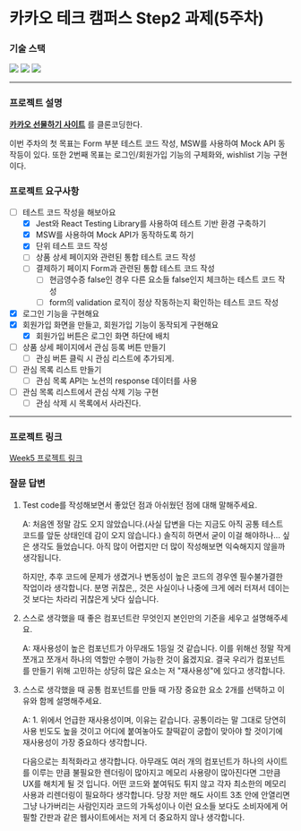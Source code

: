 # 카카오 테크 캠퍼스 Step2 과제(5주차)
###  기술 스택
<img src="https://img.shields.io/badge/TypeScript-3178C6?style=for-the-badge&logo=TypeScript&logoColor=white">
<img src="https://img.shields.io/badge/React-61DAFB?style=for-the-badge&logo=React&logoColor=black">
<img src="https://img.shields.io/badge/Git-F05032?style=for-the-badge&logo=Git&logoColor=white">
</br>

---

### 프로젝트 설명
**[카카오 선물하기 사이트](https://gift.kakao.com/home)** 를 클론코딩한다.

이번 주차의 첫 목표는 Form 부분 테스트 코드 작성, MSW를 사용하여 Mock API 동작등이 있다. 또한 2번째 목표는 로그인/회원가입 기능의 구체화와, wishlist 기능 구현이다.


### 프로젝트 요구사항
- [ ] 테스트 코드 작성을 해보아요
  - [X] Jest와 React Testing Library를 사용하여 테스트 기반 환경 구축하기
  - [X] MSW를 사용하여 Mock API가 동작하도록 하기
  - [X] 단위 테스트 코드 작성
  - [ ] 상품 상세 페이지와 관련된 통합 테스트 코드 작성
  - [ ] 결제하기 페이지 Form과 관련된 통합 테스트 코드 작성
    - [ ] 현금영수증 false인 경우 다른 요소들 false인지 체크하는 테스트 코드 작성
    - [ ] form의 validation 로직이 정상 작동하는지 확인하는 테스트 코드 작성
- [X] 로그인 기능을 구현해요
- [X] 회원가입 화면을 만들고, 회원가입 기능이 동작되게 구현해요
  - [X] 회원가입 버튼은 로그인 화면 하단에 배치
- [ ] 상품 상세 페이지에서 관심 등록 버튼 만들기
  - [ ] 관심 버튼 클릭 시 관심 리스트에 추가되게.
- [ ] 관심 목록 리스트 만들기
  - [ ] 관심 목록 API는 노션의 response 데이터를 사용
- [ ] 관심 목록 리스트에서 관심 삭제 기능 구현
  - [ ] 관심 삭제 시 목록에서 사라진다.
---
### 프로젝트 링크
[Week5 프로젝트 링크](https://joshuadesu.vercel.app/)

### 잘뮨 답변
1. Test code를 작성해보면서 좋았던 점과 아쉬웠던 점에 대해 말해주세요.

    A: 처음엔 정말 감도 오지 않았습니다.(사실 답변을 다는 지금도 아직 공통 테스트 코드를 앞둔 상태인데 감이 오지 않습니다.) 솔직히 하면서 굳이 이걸 해야하나... 싶은 생각도 들었습니다. 아직 많이 어렵지만 더 많이 작성해보면 익숙해지지 않을까 생각됩니다. 

    하지만, 추후 코드에 문제가 생겼거나 변동성이 높은 코드의 경우엔 필수불가결한 작업이라 생각합니다. 분명 귀찮은,, 것은 사실이나 나중에 크게 에러 터져서 데이는 것 보다는 차라리 귀찮은게 낫다 싶습니다.

2. 스스로 생각했을 때 좋은 컴포넌트란 무엇인지 본인만의 기준을 세우고 설명해주세요.

    A: 재사용성이 높은 컴포넌트가 아무래도 1등일 것 같습니다. 이를 위해선 정말 작게 쪼개고 쪼개서 하나의 역할만 수행이 가능한 것이 옳겠지요. 결국 우리가 컴포넌트를 만들기 위해 고민하는 상당히 많은 요소는 저 "재사용성"에 있다고 생각합니다.

3. 스스로 생각했을 때 공통 컴포넌트를 만들 때 가장 중요한 요소 2개를 선택하고 이유와 함께 설명해주세요.

    A: 1. 위에서 언급한 재사용성이며, 이유는 같습니다. 공통이라는 말 그대로 당연히 사용 빈도도 높을 것이고 어디에 붙여놓아도 찰떡같이 궁합이 맞아야 할 것이기에 재사용성이 가장 중요하다 생각합니다. 
    
    다음으로는 최적화라고 생각합니다. 아무래도 여러 개의 컴포넌트가 하나의 사이트를 이루는 만큼 불필요한 렌더링이 많아지고 메모리 사용량이 많아진다면 그만큼 UX를 해치게 될 것 입니다. 어떤 코드와 붙여둬도 튀지 않고 각자 최소한의 메모리 사용과 리렌더링이 필요하다 생각합니다. 당장 저만 해도 사이트 3초 안에 안열리면 그냥 나가버리는 사람인지라 코드의 가독성이나 이런 요소들 보다도 소비자에게 어필할 간판과 같은 웹사이트에서는 저게 더 중요하지 않나 생각합니다.